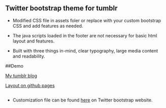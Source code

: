 ## Twitter bootstrap theme for tumblr

- Modified CSS file in assets foler or replace with your custom bootstrap CSS and add features as needed.

- The java scripts loaded in the footer are not necessary for basic html layout and features. 
- Built with three things in-mind, clear typography, large media content and readability.

##Demo 

[My tumblr blog](http://blog.lovellfelix.com/)

[Layout on github pages](http://lovellfelix.github.com/tumblr-twitter-bootstrap-theme/)

##

- Customization file can be found [here](http://twitter.github.com/bootstrap/customize.html) on Twitter bootstrap website.
